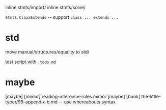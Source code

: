 inline stmts/import/
inline stmts/solve/

`Stmts.ClazzExtends` -- support `class ... extends ...`

# std

move manual/structures/equality to std/

test script with `.todo.md`

# maybe

[maybe] [mimor] reading-inference-rules.mimor
[maybe] [book] the-little-typer/99-appendix-b.md -- use whereabouts syntax
